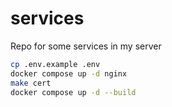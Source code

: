 # services
Repo for some services in my server

```bash
cp .env.example .env
docker compose up -d nginx
make cert
docker compose up -d --build
```
